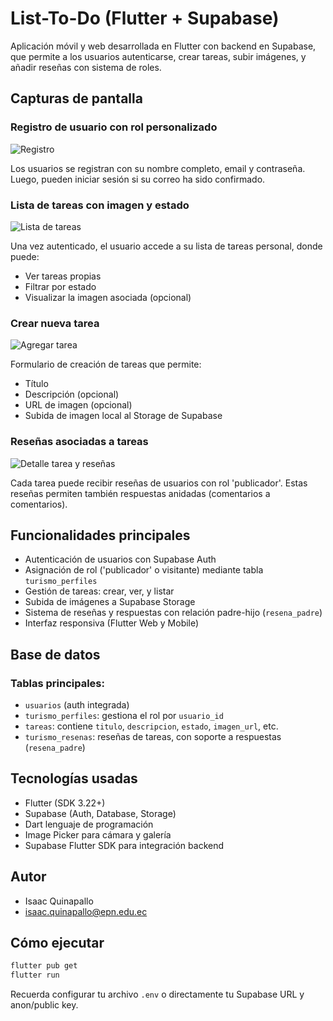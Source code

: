 # List-To-Do (Flutter + Supabase)

Aplicación móvil y web desarrollada en Flutter con backend en Supabase, que permite a los usuarios autenticarse, crear tareas, subir imágenes, y añadir reseñas con sistema de roles.

## Capturas de pantalla

### Registro de usuario con rol personalizado
![Registro](./assets/screenshots/registro.png)

Los usuarios se registran con su nombre completo, email y contraseña. Luego, pueden iniciar sesión si su correo ha sido confirmado.

### Lista de tareas con imagen y estado
![Lista de tareas](./assets/screenshots/lista_tareas.png)

Una vez autenticado, el usuario accede a su lista de tareas personal, donde puede:
- Ver tareas propias
- Filtrar por estado
- Visualizar la imagen asociada (opcional)

### Crear nueva tarea
![Agregar tarea](./assets/screenshots/agregar_tarea.png)

Formulario de creación de tareas que permite:
- Título
- Descripción (opcional)
- URL de imagen (opcional)
- Subida de imagen local al Storage de Supabase

### Reseñas asociadas a tareas
![Detalle tarea y reseñas](./assets/screenshots/detalle_tarea.png)

Cada tarea puede recibir reseñas de usuarios con rol 'publicador'. Estas reseñas permiten también respuestas anidadas (comentarios a comentarios).

## Funcionalidades principales

- Autenticación de usuarios con Supabase Auth
- Asignación de rol ('publicador' o visitante) mediante tabla `turismo_perfiles`
- Gestión de tareas: crear, ver, y listar
- Subida de imágenes a Supabase Storage
- Sistema de reseñas y respuestas con relación padre-hijo (`resena_padre`)
- Interfaz responsiva (Flutter Web y Mobile)

## Base de datos

### Tablas principales:
- `usuarios` (auth integrada)
- `turismo_perfiles`: gestiona el rol por `usuario_id`
- `tareas`: contiene `titulo`, `descripcion`, `estado`, `imagen_url`, etc.
- `turismo_resenas`: reseñas de tareas, con soporte a respuestas (`resena_padre`)

## Tecnologías usadas

- Flutter (SDK 3.22+)
- Supabase (Auth, Database, Storage)
- Dart lenguaje de programación
- Image Picker para cámara y galería
- Supabase Flutter SDK para integración backend

## Autor

- Isaac Quinapallo
- isaac.quinapallo@epn.edu.ec

## Cómo ejecutar

```bash
flutter pub get
flutter run
```

Recuerda configurar tu archivo `.env` o directamente tu Supabase URL y anon/public key.